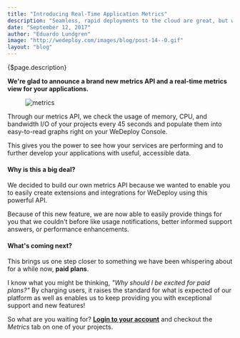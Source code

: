 ```yaml
---
title: "Introducing Real-Time Application Metrics"
description: "Seamless, rapid deployments to the cloud are great, but what about after you deploy? What happens when you want to see how your application performs during traffic spikes or heavy usage?"
date: "September 12, 2017"
author: "Eduardo Lundgren"
image: "http://wedeploy.com/images/blog/post-14--0.gif"
layout: "blog"
---
```


<article>

{$page.description}

**We're glad to announce a brand new metrics API and a real-time metrics view for your applications.**

<figure>
		<img src="/images/blog/post-14--0.gif" alt="metrics">
</figure>

Through our metrics API, we check the usage of memory, CPU, and bandwidth I/O of your projects every 45 seconds and populate them into easy-to-read graphs right on your WeDeploy Console.

This gives you the power to see how your services are performing and to further develop your applications with useful, accessible data.

#### Why is this a big deal?

We decided to build our own metrics API because we wanted to enable you to easily create extensions and integrations for WeDeploy using this powerful API.

Because of this new feature, we are now able to easily provide things for you that we couldn't before like usage notifications, better informed support answers, or performance enhancements.

#### What's coming next?

This brings us one step closer to something we have been whispering about for a while now, **paid plans**.

I know what you might be thinking, _"Why should I be excited for paid plans?"_ By charging users, it raises the standard for what is expected of our platform as well as enables us to keep providing you with exceptional support and new features!

So what are you waiting for? **[Login to your account](https://console.wedeploy.com)** and checkout the _Metrics_ tab on one of your projects.

</article>
